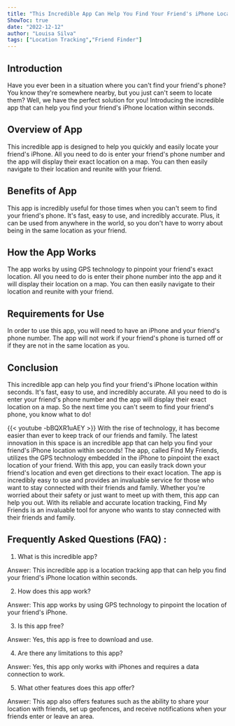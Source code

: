 ```yaml
---
title: "This Incredible App Can Help You Find Your Friend's iPhone Location Within Seconds!"
ShowToc: true 
date: "2022-12-12"
author: "Louisa Silva" 
tags: ["Location Tracking","Friend Finder"]
---
```

## Introduction

Have you ever been in a situation where you can't find your friend's phone? You know they're somewhere nearby, but you just can't seem to locate them? Well, we have the perfect solution for you! Introducing the incredible app that can help you find your friend's iPhone location within seconds.

## Overview of App

This incredible app is designed to help you quickly and easily locate your friend's iPhone. All you need to do is enter your friend's phone number and the app will display their exact location on a map. You can then easily navigate to their location and reunite with your friend. 

## Benefits of App

This app is incredibly useful for those times when you can't seem to find your friend's phone. It's fast, easy to use, and incredibly accurate. Plus, it can be used from anywhere in the world, so you don't have to worry about being in the same location as your friend. 

## How the App Works

The app works by using GPS technology to pinpoint your friend's exact location. All you need to do is enter their phone number into the app and it will display their location on a map. You can then easily navigate to their location and reunite with your friend. 

## Requirements for Use

In order to use this app, you will need to have an iPhone and your friend's phone number. The app will not work if your friend's phone is turned off or if they are not in the same location as you. 

## Conclusion

This incredible app can help you find your friend's iPhone location within seconds. It's fast, easy to use, and incredibly accurate. All you need to do is enter your friend's phone number and the app will display their exact location on a map. So the next time you can't seem to find your friend's phone, you know what to do!

{{< youtube -bBQXR1uAEY >}} 
With the rise of technology, it has become easier than ever to keep track of our friends and family. The latest innovation in this space is an incredible app that can help you find your friend's iPhone location within seconds! The app, called Find My Friends, utilizes the GPS technology embedded in the iPhone to pinpoint the exact location of your friend. With this app, you can easily track down your friend's location and even get directions to their exact location. The app is incredibly easy to use and provides an invaluable service for those who want to stay connected with their friends and family. Whether you're worried about their safety or just want to meet up with them, this app can help you out. With its reliable and accurate location tracking, Find My Friends is an invaluable tool for anyone who wants to stay connected with their friends and family.

## Frequently Asked Questions (FAQ) :
1. What is this incredible app?

Answer: This incredible app is a location tracking app that can help you find your friend's iPhone location within seconds.

2. How does this app work?

Answer: This app works by using GPS technology to pinpoint the location of your friend's iPhone.

3. Is this app free?

Answer: Yes, this app is free to download and use.

4. Are there any limitations to this app?

Answer: Yes, this app only works with iPhones and requires a data connection to work.

5. What other features does this app offer?

Answer: This app also offers features such as the ability to share your location with friends, set up geofences, and receive notifications when your friends enter or leave an area.


